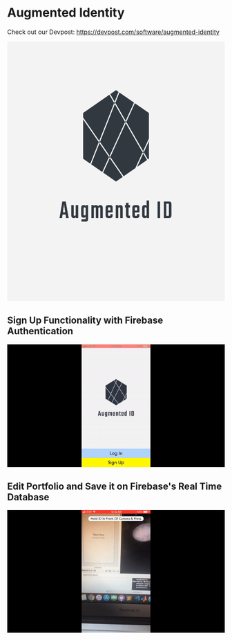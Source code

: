 # Augmented Identity

Check out our Devpost: https://devpost.com/software/augmented-identity

<a href="https://www.youtube.com/watch?v=DOVoh9fPK0s">
  <img src="https://github.com/EdwardLu2018/augmented-identity/blob/master/logo/logo.png" alt="image link" width="600" height="600">
</a>

## Sign Up Functionality with Firebase Authentication
![sign up gif](gifs/sign-up.gif)

## Edit Portfolio and Save it on Firebase's Real Time Database
![edit Portfolio gif](gifs/edit-portfolio.gif)
